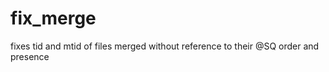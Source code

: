 fix_merge
=============

fixes tid and mtid of files merged without reference to their @SQ order and presence
